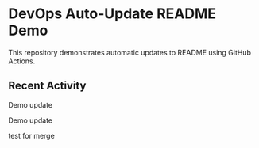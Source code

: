 # DevOps Auto-Update README Demo

This repository demonstrates automatic updates to README using GitHub Actions.

## Recent Activity

<!--START_SECTION:activity-->
Demo update
<!--END_SECTION:activity-->
Demo update

test for merge
